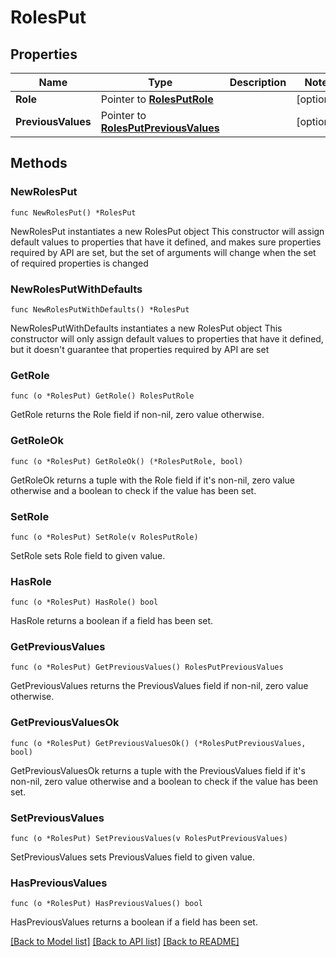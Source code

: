 # RolesPut

## Properties

Name | Type | Description | Notes
------------ | ------------- | ------------- | -------------
**Role** | Pointer to [**RolesPutRole**](RolesPutRole.md) |  | [optional] 
**PreviousValues** | Pointer to [**RolesPutPreviousValues**](RolesPutPreviousValues.md) |  | [optional] 

## Methods

### NewRolesPut

`func NewRolesPut() *RolesPut`

NewRolesPut instantiates a new RolesPut object
This constructor will assign default values to properties that have it defined,
and makes sure properties required by API are set, but the set of arguments
will change when the set of required properties is changed

### NewRolesPutWithDefaults

`func NewRolesPutWithDefaults() *RolesPut`

NewRolesPutWithDefaults instantiates a new RolesPut object
This constructor will only assign default values to properties that have it defined,
but it doesn't guarantee that properties required by API are set

### GetRole

`func (o *RolesPut) GetRole() RolesPutRole`

GetRole returns the Role field if non-nil, zero value otherwise.

### GetRoleOk

`func (o *RolesPut) GetRoleOk() (*RolesPutRole, bool)`

GetRoleOk returns a tuple with the Role field if it's non-nil, zero value otherwise
and a boolean to check if the value has been set.

### SetRole

`func (o *RolesPut) SetRole(v RolesPutRole)`

SetRole sets Role field to given value.

### HasRole

`func (o *RolesPut) HasRole() bool`

HasRole returns a boolean if a field has been set.

### GetPreviousValues

`func (o *RolesPut) GetPreviousValues() RolesPutPreviousValues`

GetPreviousValues returns the PreviousValues field if non-nil, zero value otherwise.

### GetPreviousValuesOk

`func (o *RolesPut) GetPreviousValuesOk() (*RolesPutPreviousValues, bool)`

GetPreviousValuesOk returns a tuple with the PreviousValues field if it's non-nil, zero value otherwise
and a boolean to check if the value has been set.

### SetPreviousValues

`func (o *RolesPut) SetPreviousValues(v RolesPutPreviousValues)`

SetPreviousValues sets PreviousValues field to given value.

### HasPreviousValues

`func (o *RolesPut) HasPreviousValues() bool`

HasPreviousValues returns a boolean if a field has been set.


[[Back to Model list]](../README.md#documentation-for-models) [[Back to API list]](../README.md#documentation-for-api-endpoints) [[Back to README]](../README.md)


